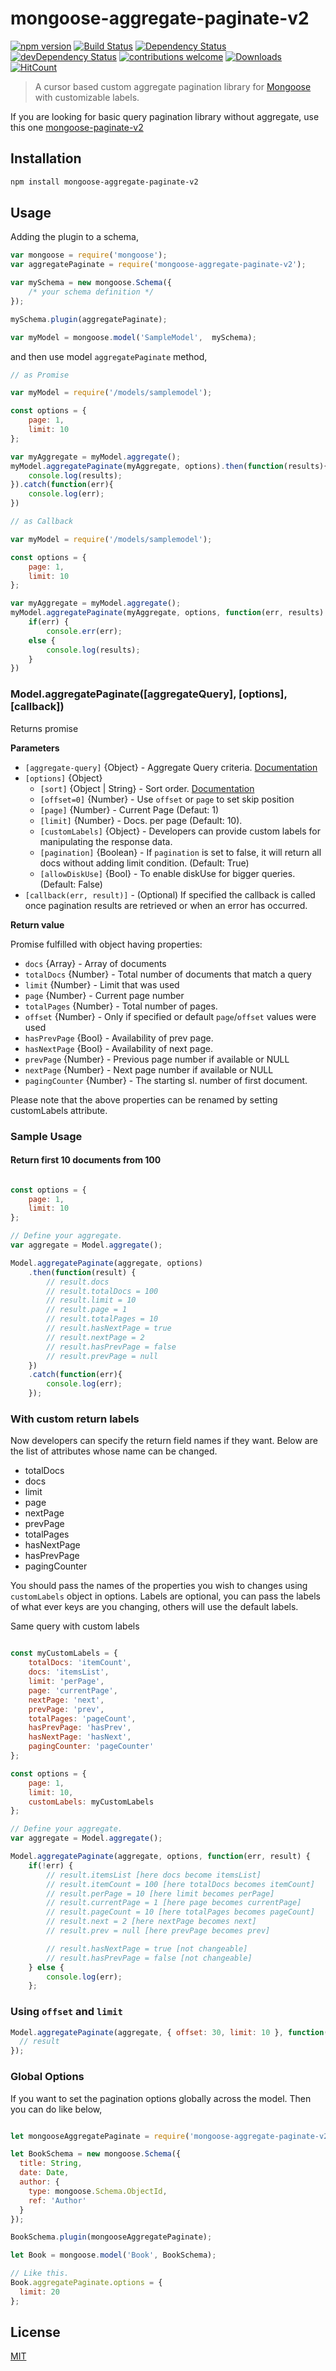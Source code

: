 # mongoose-aggregate-paginate-v2
[![npm version](https://img.shields.io/npm/v/mongoose-aggregate-paginate-v2.svg)](https://www.npmjs.com/package/mongoose-aggregate-paginate-v2)
[![Build Status](https://travis-ci.com/aravindnc/mongoose-aggregate-paginate-v2.svg?branch=master)](https://travis-ci.com/aravindnc/mongoose-aggregate-paginate-v2)
[![Dependency Status](https://david-dm.org/aravindnc/mongoose-aggregate-paginate-v2.svg)](https://david-dm.org/aravindnc/mongoose-aggregate-paginate-v2)
[![devDependency Status](https://david-dm.org/aravindnc/mongoose-aggregate-paginate-v2/dev-status.svg)](https://david-dm.org/aravindnc/mongoose-aggregate-paginate-v2#info=devDependencies)
[![contributions welcome](https://img.shields.io/badge/contributions-welcome-brightgreen.svg?style=flat)](https://github.com/aravindnc/mongoose-aggregate-paginate-v2/issues)
[![Downloads](https://img.shields.io/npm/dm/mongoose-aggregate-paginate-v2.svg)](https://img.shields.io/npm/dm/mongoose-aggregate-paginate-v2.svg)
[![HitCount](http://hits.dwyl.io/aravindnc/mongoose-aggregate-paginate-v2.svg)](http://hits.dwyl.io/aravindnc/mongoose-aggregate-paginate-v2)

> A cursor based custom aggregate pagination library for [Mongoose](http://mongoosejs.com) with customizable labels.

If you are looking for basic query pagination library without aggregate, use this one [mongoose-paginate-v2](https://github.com/aravindnc/mongoose-paginate-v2)

## Installation

```sh
npm install mongoose-aggregate-paginate-v2
```

## Usage

Adding the plugin to a schema,

```js
var mongoose = require('mongoose');
var aggregatePaginate = require('mongoose-aggregate-paginate-v2');

var mySchema = new mongoose.Schema({ 
    /* your schema definition */ 
});

mySchema.plugin(aggregatePaginate);

var myModel = mongoose.model('SampleModel',  mySchema); 

```

and then use model `aggregatePaginate` method,
```js
// as Promise

var myModel = require('/models/samplemodel');

const options = {
    page: 1,
    limit: 10
};

var myAggregate = myModel.aggregate();
myModel.aggregatePaginate(myAggregate, options).then(function(results){
	console.log(results);
}).catch(function(err){
	console.log(err);
})
```
```js
// as Callback

var myModel = require('/models/samplemodel');

const options = {
    page: 1,
    limit: 10
};

var myAggregate = myModel.aggregate();
myModel.aggregatePaginate(myAggregate, options, function(err, results) {
	if(err) {
		console.err(err);
	else { 
    	console.log(results);
	}
})
```

### Model.aggregatePaginate([aggregateQuery], [options], [callback])

Returns promise

**Parameters**

* `[aggregate-query]` {Object} - Aggregate Query criteria. [Documentation](https://docs.mongodb.com/manual/aggregation/)
* `[options]` {Object}
  - `[sort]` {Object | String} - Sort order. [Documentation](http://mongoosejs.com/docs/api.html#query_Query-sort)
  - `[offset=0]` {Number} - Use `offset` or `page` to set skip position
  - `[page]` {Number} - Current Page (Defaut: 1)
  - `[limit]` {Number} - Docs. per page (Default: 10).
  - `[customLabels]` {Object} - Developers can provide custom labels for manipulating the response data.
  - `[pagination]` {Boolean} - If `pagination` is set to false, it will return all docs without adding limit condition. (Default: True)
  - `[allowDiskUse]` {Bool} - To enable diskUse for bigger queries. (Default: False)
* `[callback(err, result)]` - (Optional) If specified the callback is called once pagination results are retrieved or when an error has occurred.

**Return value**

Promise fulfilled with object having properties:
* `docs` {Array} - Array of documents
* `totalDocs` {Number} - Total number of documents that match a query
* `limit` {Number} - Limit that was used
* `page` {Number} - Current page number 
* `totalPages` {Number} - Total number of pages.
* `offset` {Number} - Only if specified or default `page`/`offset` values were used
* `hasPrevPage` {Bool} - Availability of prev page.
* `hasNextPage` {Bool} - Availability of next page.
* `prevPage` {Number} - Previous page number if available or NULL
* `nextPage` {Number} - Next page number if available or NULL
* `pagingCounter` {Number} - The starting sl. number of first document.

Please note that the above properties can be renamed by setting customLabels attribute.

### Sample Usage

#### Return first 10 documents from 100

```javascript

const options = {
    page: 1,
    limit: 10
};

// Define your aggregate.
var aggregate = Model.aggregate();

Model.aggregatePaginate(aggregate, options)
	.then(function(result) {
		// result.docs
		// result.totalDocs = 100
		// result.limit = 10
		// result.page = 1
		// result.totalPages = 10    
		// result.hasNextPage = true
		// result.nextPage = 2
		// result.hasPrevPage = false
		// result.prevPage = null
	})
	.catch(function(err){
		console.log(err);
	});
```

### With custom return labels

Now developers can specify the return field names if they want. Below are the list of attributes whose name can be changed.

* totalDocs
* docs
* limit
* page
* nextPage
* prevPage
* totalPages
* hasNextPage
* hasPrevPage
* pagingCounter

You should pass the names of the properties you wish to changes using `customLabels` object in options. Labels are optional, you can pass the labels of what ever keys are you changing, others will use the default labels.

Same query with custom labels
```javascript

const myCustomLabels = {
    totalDocs: 'itemCount',
    docs: 'itemsList',
    limit: 'perPage',
    page: 'currentPage',
    nextPage: 'next',
    prevPage: 'prev',
    totalPages: 'pageCount',
	hasPrevPage: 'hasPrev',
	hasNextPage: 'hasNext',
	pagingCounter: 'pageCounter'
};

const options = {
    page: 1,
    limit: 10,
    customLabels: myCustomLabels
};

// Define your aggregate.
var aggregate = Model.aggregate();

Model.aggregatePaginate(aggregate, options, function(err, result) {
	if(!err) {
		// result.itemsList [here docs become itemsList]
		// result.itemCount = 100 [here totalDocs becomes itemCount]
		// result.perPage = 10 [here limit becomes perPage]
		// result.currentPage = 1 [here page becomes currentPage]
		// result.pageCount = 10 [here totalPages becomes pageCount]
		// result.next = 2 [here nextPage becomes next]
		// result.prev = null [here prevPage becomes prev]

		// result.hasNextPage = true [not changeable]
		// result.hasPrevPage = false [not changeable]
	} else {
		console.log(err);
	};
```

### Using `offset` and `limit`

```javascript
Model.aggregatePaginate(aggregate, { offset: 30, limit: 10 }, function(err, result) {
  // result
});
```

### Global Options
If you want to set the pagination options globally across the model. Then you can do like below,

```js

let mongooseAggregatePaginate = require('mongoose-aggregate-paginate-v2');

let BookSchema = new mongoose.Schema({
  title: String,
  date: Date,
  author: {
    type: mongoose.Schema.ObjectId,
    ref: 'Author'
  }
});

BookSchema.plugin(mongooseAggregatePaginate);

let Book = mongoose.model('Book', BookSchema);

// Like this.
Book.aggregatePaginate.options = {
  limit: 20
};

```

## License
[MIT](LICENSE)
